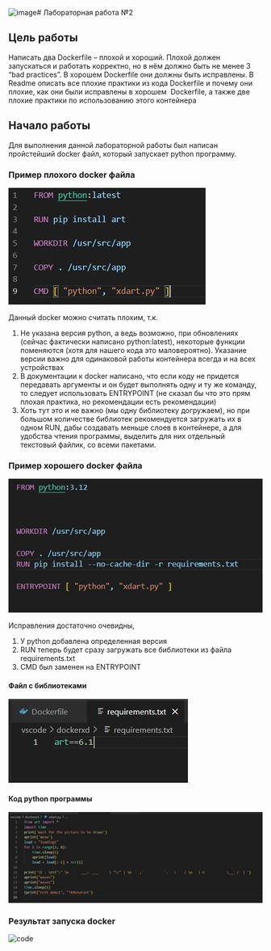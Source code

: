 ![image](https://github.com/kew2023/ITMO_Clouds_2023/assets/58667109/0fb27d14-5efe-48ba-aa7f-c4e08fd0bbb3)# Лабораторная работа №2
## Цель работы
Написать два Dockerfile – плохой и хороший. Плохой должен запускаться и работать корректно, но в нём должно быть не менее 3 “bad practices”. В хорошем Dockerfile они должны быть исправлены. В Readme описать все плохие практики из кода Dockerfile и почему они плохие, как они были исправлены в хорошем  Dockerfile, а также две плохие практики по использованию этого контейнера

## Начало работы
Для выполнения данной лабораторной работы был написан пройстейший docker файл, который запускает python программу.

### Пример плохого docker файла
![bad_docker](./img/bad_docker.jpg)

Данный docker можно считать плохим, т.к.
1. Не указана версия python, а ведь возможно, при обновлениях (сейчас фактически написано python:latest), некоторые функции поменяются (хотя для нашего кода это маловероятно). Указание версии важно для одинаковой работы контейнера всегда и на всех устройствах
2. В документации к docker написано, что если коду не придется передавать аргументы и он будет выполнять одну и ту же команду, то следует использовать ENTRYPOINT (не сказал бы что это прям плохая практика, но рекомендации есть рекомендации)
3. Хоть тут это и не важно (мы одну библиотеку догружаем), но при большом количестве библиотек рекомендуется загружать их в одном RUN, дабы создавать меньше слоев в контейнере, а для удобства чтения программы, выделить для них отдельный текстовый файлик, со всеми пакетами.

### Пример хорошего docker файла
![good_docker](./img/good_docker.jpg)

Исправления достаточно очевидны, 
1. У python добавлена определенная версия
2. RUN теперь будет сразу загружать все библиотеки из файла requirements.txt
3. CMD был заменен на ENTRYPOINT

#### Файл с библиотеками
![rec](./img/requirements.jpg)
#### Код python программы
![code](./img/code.jpg)

### Результат запуска docker
![code](./img/res.jpg)
